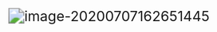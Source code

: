 <img src="https://i.loli.net/2020/07/07/yW6PajzUfIqpAEi.png" alt="image-20200707162651445" style="zoom:200%;" />